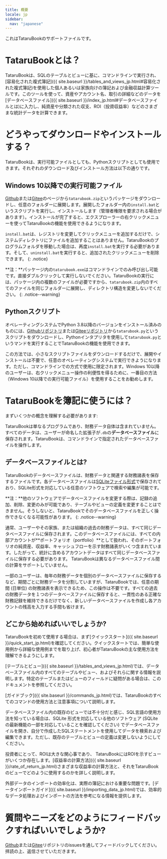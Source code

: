 ```yaml
---
title: 概要
locale: jp
sidebar:
  nav: "japanese"
---
```

これはTataruBookのサポートファイルです。

# TataruBookとは？

TataruBookは、SQLのテーブルとビューに基に、コマンドラインで実行され、[容易化された複式簿記]({{ site.baseurl }}/tables_and_views_jp.html#容易化された複式簿記)を使用した個人あるいは家族向けの簿記および金融収益計算ツールです。このツールを使って、資産やアカウント名、取引の詳細などのデータを[データベースファイル]({{ site.baseurl }}/index_jp.html#データベースファイルとは)に入力し、純資産や分類された収支、ROI（投資収益率）などのさまざまな統計データを計算できます。

# どうやってダウンロードやインストールする？

TataruBookは、実行可能ファイルとしても、Pythonスクリプトとしても使用できます。それぞれのダウンロード及びインストール方法は以下の通りです。

## Windows 10以降での実行可能ファイル

[Github](https://github.com/Goalsum/TataruBook/releases)または[Gitee](https://gitee.com/goalsum/tatarubook/releases)のページから`tatarubook.zip`というパッケージをダウンロードし、任意のフォルダーに展開します。展開したフォルダー内の`install.bat`というスクリプトを実行し、インストールします（管理者権限を要求される場合があります）。インストールが完了すると、エクスプローラーの右クリックメニューを使ってTataruBookの機能を使用できるようになります。

`install.bat`は、レジストリを変更してクリックメニューを追加するだけで、システムディレクトリにファイルを追加することはありません。TataruBookのプログラムフォルダを移動した場合は、再度`install.bat`を実行する必要があります。そして、`uninstall.bat`を実行すると、追加されたクリックメニューを削除できます。
{: .notice}

**注：**パッケージ内の`tatarubook.exe`はコマンドラインでのみ呼び出し可能です。直接ダブルクリックして実行しないでください。TataruBookの実行には、パッケージ内の複数のファイルが必要ですから、`tatarubook.zip`内のすべてのファイルを同じフォルダーに展開し、ディレクトリ構造を変更しないでください。
{: .notice--warning}

## Pythonスクリプト

オペレーティングシステムでPython 3.8以降のバージョンをインストール済みのものには、[Githubリポジトリ](https://github.com/Goalsum/TataruBook)または[Giteeリポジトリ](https://gitee.com/goalsum/tatarubook)から`tatarubook.py`というスクリプトをダウンロードし、Pythonインタプリタを使用して`tatarubook.py`というマンドを実行することでTataruBookの機能を使用できます。

この方法では、小さなスクリプトファイルをダウンロードするだけで、展開やインストールは不要で、任意のオペレーティングシステムで実行できようになります。ただし、コマンドラインでの方式で使用に限定されます。Windows 10以降のユーザーは、右クリックメニュー操作の利便性を得るために、一番目の方法（Windows 10以降での実行可能ファイル）を使用することをお勧めします。

# TataruBookを簿記に使うには？

まずいくつかの概念を理解する必要があります:

TataruBookは単なるプログラムであり、財務データ自体は含まれていません。すべてのデータは、ユーザーが命名した拡張子が`.db`の**データベースファイル**に保存されます。TataruBookは、コマンドラインで指定されたデータベースファイルを操作します。

## データベースファイルとは? 

TataruBookのデータベースファイルは、財務データと関連する財務諸表を保存するファイルです。各データベースファイルは[SQLiteファイル形式](https://sqlite.com/)で保存されており、SQLite形式を対応している任意のソフトウェアで検索や編集が可能です。

**注：**他のソフトウェアでデータベースファイルを変更する際は、記録の追加、削除、変更のみが可能であり、テーブルやビューの定義を変更することはできません。そうしないと、TataruBookでそのデータベースファイルを正しく操作できなくなる可能性があります。
{: .notice--warning}

通常、ユーザーやその家族、または組織の過去の財務データは、すべて同じデータベースファイルに保存されます。このデータベースファイルには、すべての内部アカウントが**ポートフォリオ（portfolio）**として扱われ、そのポートフォリオの純資産、収益率、キャッシュフローを示す財務諸表がいくつ含まれています。したがって、統計に含めるアカウントデータはすべて同じデータベースファイルに保存する必要があります。 TataruBookは異なるデータベースファイル間の計算をサポートしていません。

一部のユーザーは、毎年の財務データを個別のデータベースファイルに保存するなど、期間ごとに財務データを分割していますが、TataruBookでは、任意の期間 (日単位) の財務諸表を表示できるため、この操作は不要です。すべての過去の財務データを１つのデータベースファイルに保存すると、一貫性のある正確な財務記録を維持できるだけでなく、新しいデータベースファイルを作成し各アカウントの残高を入力する手間も省けます。

## どこから始めればいいでしょうか?

TataruBookを初めて使用する場合は、まず[クイックスタート]({{ site.baseurl }}/quick_start_jp.html)を確認してください。クイックスタートでは、簡単な使用例から詳細な使用例までを取り上げ、初心者がTataruBookの主な使用方法を理解できるようにします。

[テーブルとビュー]({{ site.baseurl }}/tables_and_views_jp.html)では、データベースファイル内のすべてのテーブルやビュー、およびそれらに関する情報を説明します。特定のテーブルまたはビューのフィールドに疑問がある場合は、このドキュメントを参照してください。

[ガイドブック]({{ site.baseurl }}/commands_jp.html)では、TataruBookのすべてのコマンドの使用方法と注意事項について説明します。

データベースファイル内の既存のビューでは不十分だと感じ、SQL言語の使用方法を知っている場合は、SQLite 形式を対応している他のソフトウェア (SQLiteの最新機能の一部を対応していることを確認してください) でデータベースファイルを開き、自分で作成したSQLステートメントを使用してデータを検索および編集できます。ただし、既存のテーブルとビューの定義は変更しないようにしてください。

投資者にとって、ROIは大きな関心事であり、 TataruBookにはROIを示すビューがいくつか存在します。[収益率の計算方法]({{ site.baseurl }}/rate_of_return_jp.html)さまざまな収益率の計算方法と、それをTataruBookのビューでどのように使用するのかを詳しく説明します。

外部データのインポートの効率化は、実際の簿記における重要な問題です。[データインポートガイド]({{ site.baseurl }}/importing_data_jp.html)では、効率的なデータ処理およびインポートの方法を参考になる情報を提供します。

# 質問やニーズをどのようにフィードバックすればいいでしょうか?

[Github](https://github.com/Goalsum/TataruBook)または[Gitee](https://gitee.com/goalsum/tatarubook)リポジトリのissuesを通してフィードバックしてください。拝読の上、返信させていただきます。